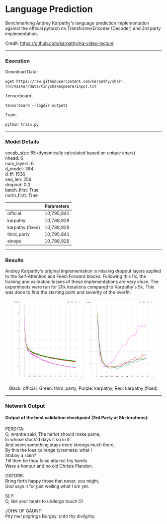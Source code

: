 # Language Prediction
Benchmarking Andrey Karpathy's language prediction implementation against the official pytorch nn.TransformerEncoder
(Decoder) and 3rd party implementation.  

Credit: https://github.com/karpathy/ng-video-lecture

---

### Execution

Download Data:
```
wget https://raw.githubusercontent.com/karpathy/char-rnn/master/data/tinyshakespeare/input.txt
```

Tensorboard:
```
tensorboard --logdir outputs
```

Train:
```
python train.py
```

---

### Model Details

vocab_size: 65 (dynamically calculated based on unique chars)  
nhead: 6  
num_layers: 6  
d_model: 384  
d_ff: 1536  
seq_len: 256  
dropout: 0.2  
batch_first: True  
norm_first: True  

|                  | Parameters |
|------------------|------------|
| official         | 10,795,841 |
| karpathy         | 10,788,929 |
| karpathy (fixed) | 10,788,929 |
| third_party      | 10,795,841 |
| einops           | 10,788,929 |

---

### Results

Andrey Karpathy's original implementation is missing dropout layers applied to the Self-Attention and Feed-Forward
blocks. Following this fix, the training and validation losses of these implementations are very close. The experiments
were run for 20k iterations compared to Karpathy's 5k. This was done to find the starting point and severity of the
overfit.

<p align="center">
  <img src="assets/train_loss.png" width="45%" />
  <img src="assets/val_loss.png" width="45%" />
</p>
<p align="center">
  Black: official, Green: third_party, Purple: karpathy, Red: karpathy (fixed)
</p>

---

### Network Output
#### Output of the best validation checkpoint (3rd Party at 8k iterations):

PERDITA:  
O, wrantle said, The harlot should make pame,  
In whose stock'd days it so in it:  
And seem something stays more strongs much there,  
By this the loss calrenge tyranness: what I  
Stabby a slain?  
Till then be thou false attainst thy hands  
Were a honour and no old Christs Plandon.  

OXFORK:  
Bring forth happy those that never, you might,  
God says it for just welling what I am yet.  

SLY:  
O, like your heats to undergo touch O!  

JOHN OF GAUNT:  
Pity me! pilgrings Burgey, unto thy divilgrity.  
